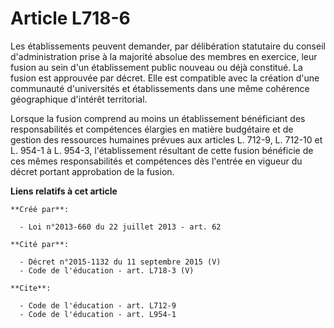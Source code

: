 # Article L718-6

Les établissements peuvent demander, par délibération statutaire du conseil d'administration prise à la majorité absolue des
membres en exercice, leur fusion au sein d'un établissement public nouveau ou déjà constitué. La fusion est approuvée par
décret. Elle est compatible avec la création d'une communauté d'universités et établissements dans une même cohérence
géographique d'intérêt territorial. 

Lorsque la fusion comprend au moins un établissement bénéficiant des responsabilités et compétences élargies en matière
budgétaire et de gestion des ressources humaines prévues aux articles L. 712-9, L. 712-10 et L. 954-1 à L. 954-3,
l'établissement résultant de cette fusion bénéficie de ces mêmes responsabilités et compétences dès l'entrée en vigueur du
décret portant approbation de la fusion.

**Liens relatifs à cet article**

	**Créé par**:

	  - Loi n°2013-660 du 22 juillet 2013 - art. 62

	**Cité par**:

	  - Décret n°2015-1132 du 11 septembre 2015 (V)
	  - Code de l'éducation - art. L718-3 (V)

	**Cite**:

	  - Code de l'éducation - art. L712-9
	  - Code de l'éducation - art. L954-1
